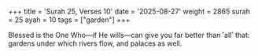 +++
title = 'Surah 25, Verses 10'
date = '2025-08-27'
weight = 2865
surah = 25
ayah = 10
tags = ["garden"]
+++

Blessed is the One Who—if He wills—can give you far better than ˹all˺ that: gardens under which rivers flow, and palaces as well.